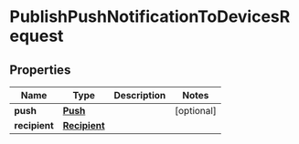 

# PublishPushNotificationToDevicesRequest


## Properties

| Name | Type | Description | Notes |
|------------ | ------------- | ------------- | -------------|
|**push** | [**Push**](Push.md) |  |  [optional] |
|**recipient** | [**Recipient**](Recipient.md) |  |  |



